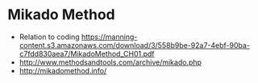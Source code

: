 # Mikado Method
+ Relation to coding <https://manning-content.s3.amazonaws.com/download/3/558b9be-92a7-4ebf-90ba-c7fdd830aea7/MikadoMethod_CH01.pdf>
+ <http://www.methodsandtools.com/archive/mikado.php>
+ <http://mikadomethod.info/>

